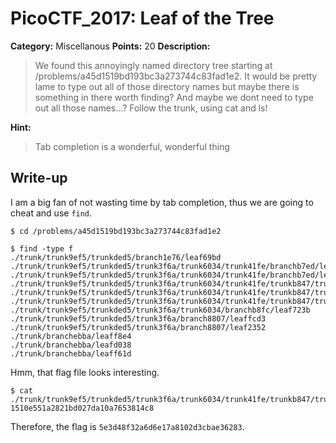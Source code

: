 # PicoCTF_2017: Leaf of the Tree

**Category:** Miscellanous
**Points:** 20
**Description:**

>We found this annoyingly named directory tree starting at /problems/a45d1519bd193bc3a273744c83fad1e2. It would be pretty lame to type out all of those directory names but maybe there is something in there worth finding? And maybe we dont need to type out all those names...? Follow the trunk, using cat and ls!

**Hint:**

>Tab completion is a wonderful, wonderful thing

## Write-up
I am a big fan of not wasting time by tab completion, thus we are going to cheat and use `find`.

    $ cd /problems/a45d1519bd193bc3a273744c83fad1e2
    
    $ find -type f
	./trunk/trunk9ef5/trunkded5/branch1e76/leaf69bd
	./trunk/trunk9ef5/trunkded5/trunk3f6a/trunk6034/trunk41fe/branchb7ed/leaf63c2
	./trunk/trunk9ef5/trunkded5/trunk3f6a/trunk6034/trunk41fe/branchb7ed/leaf1ecc
	./trunk/trunk9ef5/trunkded5/trunk3f6a/trunk6034/trunk41fe/trunkb847/trunk7d34/flag
	./trunk/trunk9ef5/trunkded5/trunk3f6a/trunk6034/trunk41fe/trunkb847/trunk7d34/branche7e8/leafbd67
	./trunk/trunk9ef5/trunkded5/trunk3f6a/trunk6034/trunk41fe/trunkb847/trunk7d34/branche7e8/leafd627
	./trunk/trunk9ef5/trunkded5/trunk3f6a/trunk6034/branchb8fc/leaf723b
	./trunk/trunk9ef5/trunkded5/trunk3f6a/branch8807/leaffcd3
	./trunk/trunk9ef5/trunkded5/trunk3f6a/branch8807/leaf2352
	./trunk/branchebba/leaff8e4
	./trunk/branchebba/leafd038
	./trunk/branchebba/leaff61d
Hmm, that flag file looks interesting.

    $ cat ./trunk/trunk9ef5/trunkded5/trunk3f6a/trunk6034/trunk41fe/trunkb847/trunk7d34/flag
	1510e551a2821bd027da10a7653814c8

Therefore, the flag is `5e3d48f32a6d6e17a8102d3cbae36283`.  
<!--stackedit_data:
eyJoaXN0b3J5IjpbODc2MTQ1NDg4LDE0MTg0Mzg0ODVdfQ==
-->